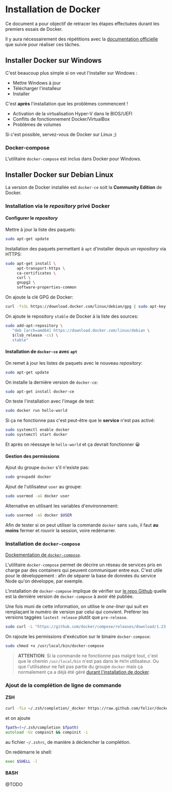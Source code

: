 # Installation de Docker

Ce document a pour objectif de retracer les étapes effectuées durant les premiers essais de Docker.

Il y aura nécessairement des répétitions avec la [documentation officielle](https://docs.docker.com/install/linux/docker-ce/debian/#install-docker-ce) que suivie pour réaliser ces tâches.

## Installer Docker sur Windows

C'est beaucoup plus simple si on veut l'installer sur Windows :

* Mettre Windows à jour
* Télécharger l'installeur
* Installer

C'est **après** l'installation que les problèmes commencent !

* Activation de la virtualisation Hyper-V dans le BIOS/UEFI
* Conflits de fonctionnement Docker/VirtualBox
* Problèmes de volumes

Si c'est possible, servez-vous de Docker sur Linux ;)

### Docker-compose

L'utilitaire `docker-compose` est inclus dans Docker pour Windows.

## Installer Docker sur Debian Linux

La version de Docker installée est `docker-ce` soit la **Community Edition** de Docker.

### Installation via le *repository* privé Docker

#### Configurer le *repository*

Mettre à jour la liste des paquets:

```bash
sudo apt-get update
```

Installation des paquets permettant à `apt` d'installer depuis un *repository* via HTTPS:

```bash
sudo apt-get install \
     apt-transport-https \
     ca-certificates \
     curl \
     gnupg2 \
     software-properties-common
```

On ajoute la clé GPG de Docker:

```bash
curl -fsSL https://download.docker.com/linux/debian/gpg | sudo apt-key add -
```

On ajoute le repository `stable` de Docker à la liste des sources:

```bash
sudo add-apt-repository \
   "deb [arch=amd64] https://download.docker.com/linux/debian \
   $(lsb_release -cs) \
   stable"
```

#### Installation de `docker-ce` avec `apt`

On remet à jour les listes de paquets avec le nouveau *repository*:

```bash
sudo apt-get update
```

On installe la dernière version de `docker-ce`:

```bash
sudo apt-get install docker-ce
```

On teste l'installation avec l'image de test:

```bash
sudo docker run hello-world
```

Si ça ne fonctionne pas c'est peut-être que le **service** n'est pas activé:

```bash
sudo systemctl enable docker
sudo systemctl start docker
```

Et après on réessaye le `hello-world` et ça devrait fonctionner 😀

#### Gestion des permissions

Ajout du groupe `docker` s'il n'existe pas:

```bash
sudo groupadd docker
```

Ajout de l'utilisateur `user` au groupe:

```bash
sudo usermod -aG docker user
```

Alternative en utilisant les variables d'environnement:

```bash
sudo usermod -aG docker $USER
```

Afin de tester si on peut utiliser la commande `docker` sans `sudo`, il faut **au moins** fermer et rouvrir la session, voire redémarrer.

### Installation de `docker-compose`

[Dockementation de `docker-compose`](https://docs.docker.com/compose/).

L'utilitaire `docker-compose` permet de décrire un réseau de services pris en charge par des containers qui peuvent communiquer entre eux. C'est utile pour le développement : afin de séparer la base de données du service Node qu'on développe, par exemple.

L'installation de `docker-compose` implique de vérifier sur [le repo Github](https://github.com/docker/compose/releases) quelle est la dernière version de `docker-compose` à avoir été publiée.

Une fois muni de cette information, on utilise le *one-liner* qui suit en remplaçant le numéro de version par celui qui convient. Préférer les versions taggées `lastest release` plutôt que `pre-release`.

```bash
sudo curl -L "https://github.com/docker/compose/releases/download/1.23.2/docker-compose-$(uname -s)-$(uname -m)" -o /usr/local/bin/docker-compose
```

On rajoute les permissions d'exécution sur le binaire `docker-compose`:

```bash
sudo chmod +x /usr/local/bin/docker-compose
```

> **ATTENTION**: Si la commande ne fonctionne pas malgré tout, c'est que le chemin `/usr/local/bin` n'est pas dans le `PATH` utilisateur. Ou que l'utilisateur ne fait pas partie du groupe `docker` mais ça normalement ça a déjà été géré [durant l'installation de docker](#gestion-des-permissions).

### Ajout de la complétion de ligne de commande

#### ZSH

```bash
curl -fLo ~/.zsh/completion/_docker https://raw.github.com/felixr/docker-zsh-completion/master/_docker
```

et on ajoute

```zsh
fpath=(~/.zsh/completion $fpath)
autoload -Uz compinit && compinit -i
```

au fichier `~/.zshrc`, de manière à déclencher la complétion.

On redémarre le shell:

```zsh
exec $SHELL -l
```

#### BASH

@TODO